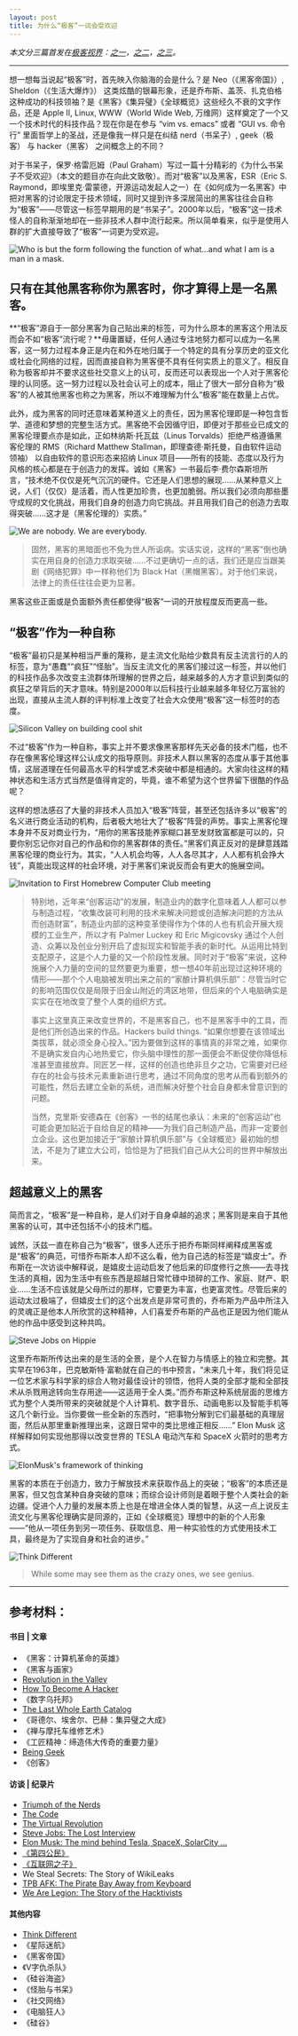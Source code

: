 ```yaml
---
layout: post
title: 为什么“极客”一词会受欢迎
---
```

*本文分三篇首发在[极客视界](http://www.geekview.cn)：[之一](http://www.geekview.cn/view/2015/1016/为什么“极客”一词会受欢迎（之.html)，[之二](http://www.geekview.cn/view/2015/1017/为什么“极客”一词会受欢迎（之.html)，[之三](http://www.geekview.cn/view/2015/1018/为什么“极客”一词会受欢迎（之.html)。*

***

想一想每当说起“极客”时，首先映入你脑海的会是什么？是 Neo（《黑客帝国》）, Sheldon（《生活大爆炸》） 这类炫酷的银幕形象，还是乔布斯、盖茨、扎克伯格这种成功的科技领袖？是《黑客》《集异璧》《全球概览》这些经久不衰的文字作品，还是 Apple II, Linux, WWW（World Wide Web, 万维网）这样奠定了一个又一个技术时代的科技作品？现在你是在参与 “vim vs. emacs” 或者 “GUI vs. 命令行” 里面哲学上的圣战，还是像我一样只是在纠结 nerd（书呆子）, geek（极客） 与 hacker（黑客） 之间概念上的不同？

对于书呆子，保罗·格雷厄姆（Paul Graham）写过一篇十分精彩的《为什么书呆子不受欢迎》（本文的题目亦在向此文致敬）。而对“极客”以及黑客，ESR（Eric S. Raymond，即埃里克·雷蒙德，开源运动发起人之一）在《如何成为一名黑客》中把对黑客的讨论限定于技术领域，同时又提到许多深居简出的黑客往往会自称为“极客”——尽管这一标签早期用的是“书呆子”。2000年以后，“极客”这一技术怪人的自称渐渐地却在一些非技术人群中流行起来。所以简单看来，似乎是使用人群的扩大直接导致了“极客”一词更为受欢迎。

<img src="{{ site.baseurl }}/images/V-for-Vendetta.jpg"  alt="Who is but the form following the function of what…and what I am is a man in a mask." />

## 只有在其他黑客称你为黑客时，你才算得上是一名黑客。

**“极客”源自于一部分黑客为自己贴出来的标签，可为什么原本的黑客这个用法反而会不如“极客”流行呢？**毋庸置疑，任何人通过专注地努力都可以成为一名黑客，这一努力过程本身正是内在和外在地归属于一个特定的具有分享历史的亚文化或社会化网络的过程，因而直接自称为黑客便不具有任何实质上的意义了。相反自称为极客却并不要求这些社交意义上的认可，反而还可以表现出一个人对于黑客伦理的认同感。这一努力过程以及社会认可上的成本，阻止了很大一部分自称为“极客”的人被其他黑客也称之为黑客，所以不难理解为什么“极客”能在数量上占优。

此外，成为黑客的同时还意味着某种道义上的责任，因为黑客伦理即是一种包含哲学、道德和梦想的完整生活方式。黑客绝不会因循守旧，即便对于那些业已成文的黑客伦理要点亦是如此，正如林纳斯·托瓦兹（Linus Torvalds）拒绝严格遵循黑客伦理的 RMS（Richard Matthew Stallman，即理查德·斯托曼，自由软件运动领袖） 以自由软件的意识形态来招纳 Linux 项目——所有的技能、态度以及行为风格的核心都是在于创造力的发挥。诚如《黑客》一书最后李·费尔森斯坦所言，“技术绝不仅仅是死气沉沉的硬件。它还是人们思想的展现……从某种意义上说，人们（仅仅）是活着，而人性更加珍贵，也更加脆弱。所以我们必须向那些墨守成规的文化挑战，用我们自身的创造力向它挑战。并且用我们自己的创造力去取得突破……这才是（黑客伦理的）实质。”

<img src="{{ site.baseurl }}/images/Anonymous_emblem.png"  alt="We are nobody. We are everybody." />

> 固然，黑客的黑暗面也不免为世人所诟病。实话实说，这样的“黑客”倒也确实在用自身的创造力求取突破……不过更确切一点的话，我们还是应当跟美剧《网络犯罪》中一样称他们为 Black Hat（黑帽黑客）。对于他们来说，法律上的责任往往会更为显著。

黑客这些正面或是负面额外责任都使得“极客”一词的开放程度反而更高一些。

## “极客”作为一种自称

“极客”最初只是某种相当严重的蔑称，是主流文化贴给少数具有反主流言行的人的标签，意为“愚蠢”“疯狂”“怪胎”。当反主流文化的黑客们接过这一标签，并以他们的科技作品多次改变主流群体所理解的世界之后，越来越多的人方才意识到类似的疯狂之举背后的天才意味。特别是2000年以后科技行业越来越多年轻亿万富翁的出现，直接从主流人群的评判标准上改变了社会大众使用“极客”这一标签时的态度。

<img src="{{ site.baseurl }}/images/Silicon-Valley-build-cool-shit.png"  alt="Silicon Valley on building cool shit" />

不过“极客”作为一种自称，事实上并不要求像黑客那样先天必备的技术门槛，也不存在像黑客伦理这样公认成文的指导原则。非技术人群以黑客的态度从事于其他事情，这层道理在任何最高水平的科学或艺术突破中都是相通的。大家向往这样的精神状态和生活方式当然是值得肯定的，毕竟，谁不希望为这个世界留下很酷的作品呢？

这样的想法感召了大量的非技术人员加入“极客”阵营，甚至还包括许多以“极客”的名义进行商业活动的机构，后者极大地壮大了“极客”阵营的声势。事实上黑客伦理本身并不反对商业行为，“用你的黑客技能养家糊口甚至发财致富都是可以的，只要你别忘记你对自己的作品和你的黑客群体的责任。”黑客们真正反对的是肆意践踏黑客伦理的商业行为。其实，“人人机会均等，人人各尽其才，人人都有机会挣大钱”，真能出现这样的社会环境，对于黑客们来说反而会有更大的施展空间。

<img src="{{ site.baseurl }}/images/Invitation_to_First_Homebrew_Computer_Club_meeting.jpg"  alt="Invitation to First Homebrew Computer Club meeting" />

> 特别地，近年来“创客运动”的发展，制造业内的数字化意味着人人都可以参与制造过程，“收集改装可利用的技术来解决问题或创造解决问题的方法从而创造财富”，制造业内部的这种变革使得作为个体的人也有机会开展大规模的工业生产，所以才有 Palmer Luckey 和 Eric Migicovsky 通过个人创造、众筹以及创业分别开启了虚拟现实和智能手表的新时代。从运用比特到支配原子，这是个人力量的又一个阶段性发展。同时对于“极客”来说，这种施展个人力量的空间的显然要更为重要，想一想40年前出现过这种环境的情形——那个个人电脑被发明出来之前的“家酿计算机俱乐部”：尽管当时它的影响范围仅仅是局限于旧金山附近的湾区地带，但后来的个人电脑确实是实实在在地改变了整个人类的组织方式。
>
> 事实上这里真正来改变世界的，不是黑客自己，也不是黑客手中的工具，而是他们所创造出来的作品。Hackers build things. “如果你想要在该领域出类拔萃，就必须全身心投入。”因为要做到这样的事情真的非常之难，如果你不是确实发自内心地热爱它，你头脑中理性的那一面便会不断促使你降低标准甚至直接放弃。同匠艺一样，这样的创造也绝非旦夕之功，它需要对已经存在的社会与技术元素重新进行思考，通过不同角度的思考从而看到额外的可能性，然后去建立全新的系统，进而解决好整个社会自身都未曾意识到的问题。
>
> 当然，克里斯·安德森在《创客》一书的结尾也承认：未来的“创客运动”也可能会更加贴近于自给自足的精神——为我们自己制造产品，而非一定要创立企业。这也更加接近于“家酿计算机俱乐部”与《全球概览》最初始的想法，不是为了建立大公司，恰恰是为了把我们自己从大公司的世界中解放出来。

## 超越意义上的黑客

简而言之，“极客”是一种自称，是人们对于自身卓越的追求；黑客则是来自于其他黑客的认可，其中还包括不小的技术门槛。

诚然，沃兹一直在称自己为“极客”，很多人还乐于把乔布斯同样阐释成黑客或是“极客”的典范，可惜乔布斯本人却不这么看，他为自己选的标签是“嬉皮士”。乔布斯在一次访谈中解释说，是嬉皮士运动启发了他后来的印度修行之旅——去寻找生活的真相，因为生活中有些东西是超越日常忙碌中琐碎的工作、家庭、财产、职业……生活不应该就是父母所过的那样，它要更为丰富，也更富灵性。尽管后来的运动太过极端了，但嬉皮士们的这个出发点是非常可贵的，乔布斯为产品中所注入的灵魂正是他本人所欣赏的这种精神，人们喜爱乔布斯的产品也正是因为他们能从他的作品中感受到这种共鸣。

<img src="{{ site.baseurl }}/images/Steve-Jobs-the-lost-interview.png"  alt="Steve Jobs on Hippie" />

这里乔布斯所传达出来的是生活的全景，是个人在智力与情感上的独立和完整。其实早在1963年，巴克敏斯特·富勒就在自己的书中预言，“未来几十年，我们将见证一位艺术家与科学家的综合人物对最佳设计的领悟，他将人类的全部才能和全部技术从杀戮用途转向生存用途——这适用于全人类。”而乔布斯这种系统层面的思维方式为整个人类所带来的突破就是个人计算机、数字音乐、动画电影以及智能手机等这几个新行业。当你要做一些全新的东西时，“把事物分解到它们最基础的真理层面，然后从那里重新推理出来，这跟日常中的类比思维正相反……” Elon Musk 这样解释如何实现他那得以改变世界的 TESLA 电动汽车和 SpaceX 火箭时的思考方式。

<img src="{{ site.baseurl }}/images/ElonMusk-framework-of-thinking.png"  alt="ElonMusk's framework of thinking" />

黑客的本质在于创造力，致力于解放技术来获取作品上的突破；“极客”的本质还是黑客，但又包含某种自身突破的意味；而综合设计师则是着眼于整个人类社会的新边疆。促进个人力量的发展本质上也是在增进全体人类的智慧，从这一点上说反主流文化与黑客伦理确实是同源的，正如《全球概览》理想中的新的个人形象——“他从一项任务到另一项任务、获取信息、用一种实验性的方式使用技术工具，最终是为了实现自身和社会的进步。”

<img src="{{ site.baseurl }}/images/Think-Different.png"  alt="Think Different" />

> While some may see them as the crazy ones, we see genius.

***

## 参考材料：

#### 书目 | 文章

+ 《黑客：计算机革命的英雄》
+ 《黑客与画家》
+ [Revolution in the Valley](http://www.folklore.org/StoryView.py?story=Revolution_in_the_Valley.txt)
+ [How To Become A Hacker](http://catb.org/~esr/faqs/hacker-howto.html)
+ 《数字乌托邦》
+ [The Last Whole Earth Catalog](http://www.wholeearth.com/issue-electronic-edition.php?iss=1170)
+ 《哥德尔、埃舍尔、巴赫：集异璧之大成》
+ 《禅与摩托车维修艺术》
+ 《工匠精神：缔造伟大传奇的重要力量》
+ [Being Geek](http://beinggeek.com/)
+ 《创客》

#### 访谈 | 纪录片

+ [Triumph of the Nerds](http://www.pbs.org/nerds/)
+ [The Code](http://www.code.linux.fi/)
+ [The Virtual Revolution](http://www.bbc.co.uk/programmes/b00n4j0r)
+ [Steve Jobs: The Lost Interview](http://www.magpictures.com/stevejobsthelostinterview/)
+ [Elon Musk: The mind behind Tesla, SpaceX, SolarCity ... ](https://www.ted.com/talks/elon_musk_the_mind_behind_tesla_spacex_solarcity)
+ [《第四公民》](http://citizenfourfilm.com/)
+ [《互联网之子》](http://www.takepart.com/internets-own-boy)
+ We Steal Secrets: The Story of WikiLeaks
+ [TPB AFK: The Pirate Bay Away from Keyboard](http://watch.tpbafk.com/)
+ [We Are Legion: The Story of the Hacktivists](http://www.bbc.co.uk/programmes/b01qxmwp)

#### 其他内容

+ [Think Different](https://en.wikipedia.org/wiki/Think_different)
+ 《星际迷航》
+ 《黑客帝国》
+ 《V字仇杀队》
+ 《硅谷海盗》
+ 《怪胎与书呆》
+ 《社交网络》
+ 《电脑狂人》
+ 《硅谷》